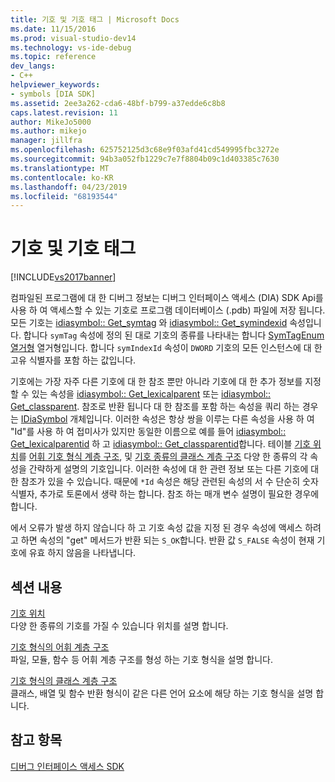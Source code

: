 ```yaml
---
title: 기호 및 기호 태그 | Microsoft Docs
ms.date: 11/15/2016
ms.prod: visual-studio-dev14
ms.technology: vs-ide-debug
ms.topic: reference
dev_langs:
- C++
helpviewer_keywords:
- symbols [DIA SDK]
ms.assetid: 2ee3a262-cda6-48bf-b799-a37edde6c8b8
caps.latest.revision: 11
author: MikeJo5000
ms.author: mikejo
manager: jillfra
ms.openlocfilehash: 625752125d3c68e9f03afd41cd549995fbc3272e
ms.sourcegitcommit: 94b3a052fb1229c7e7f8804b09c1d403385c7630
ms.translationtype: MT
ms.contentlocale: ko-KR
ms.lasthandoff: 04/23/2019
ms.locfileid: "68193544"
---
```

# <a name="symbols-and-symbol-tags"></a>기호 및 기호 태그
[!INCLUDE[vs2017banner](../../includes/vs2017banner.md)]

컴파일된 프로그램에 대 한 디버그 정보는 디버그 인터페이스 액세스 (DIA) SDK Api를 사용 하 여 액세스할 수 있는 기호로 프로그램 데이터베이스 (.pdb) 파일에 저장 됩니다. 모든 기호는 [idiasymbol:: Get_symtag](../../debugger/debug-interface-access/idiasymbol-get-symtag.md) 와 [idiasymbol:: Get_symindexid](../../debugger/debug-interface-access/idiasymbol-get-symindexid.md) 속성입니다. 합니다 `symTag` 속성에 정의 된 대로 기호의 종류를 나타내는 합니다 [SymTagEnum 열거형](../../debugger/debug-interface-access/symtagenum.md) 열거형입니다. 합니다 `symIndexId` 속성이 `DWORD` 기호의 모든 인스턴스에 대 한 고유 식별자를 포함 하는 값입니다.  
  
 기호에는 가장 자주 다른 기호에 대 한 참조 뿐만 아니라 기호에 대 한 추가 정보를 지정할 수 있는 속성을 [idiasymbol:: Get_lexicalparent](../../debugger/debug-interface-access/idiasymbol-get-lexicalparent.md) 또는 [idiasymbol:: Get_classparent](../../debugger/debug-interface-access/idiasymbol-get-classparent.md). 참조로 반환 됩니다 대 한 참조를 포함 하는 속성을 쿼리 하는 경우는 [IDiaSymbol](../../debugger/debug-interface-access/idiasymbol.md) 개체입니다. 이러한 속성은 항상 쌍을 이루는 다른 속성을 사용 하 여 "Id"를 사용 하 여 접미사가 있지만 동일한 이름으로 예를 들어 [idiasymbol:: Get_lexicalparentid](../../debugger/debug-interface-access/idiasymbol-get-lexicalparentid.md) 하 고 [idiasymbol:: Get_classparentid](../../debugger/debug-interface-access/idiasymbol-get-classparentid.md)합니다. 테이블 [기호 위치](../../debugger/debug-interface-access/symbol-locations.md)를 [어휘 기호 형식 계층 구조](../../debugger/debug-interface-access/lexical-hierarchy-of-symbol-types.md), 및 [기호 종류의 클래스 계층 구조](../../debugger/debug-interface-access/class-hierarchy-of-symbol-types.md) 다양 한 종류의 각 속성을 간략하게 설명의 기호입니다. 이러한 속성에 대 한 관련 정보 또는 다른 기호에 대 한 참조가 있을 수 있습니다. 때문에 `*Id` 속성은 해당 관련된 속성의 서 수 단순히 숫자 식별자, 추가로 토론에서 생략 하는 합니다. 참조 하는 매개 변수 설명이 필요한 경우에 합니다.  
  
 에서 오류가 발생 하지 않습니다 하 고 기호 속성 값을 지정 된 경우 속성에 액세스 하려고 하면 속성의 "get" 메서드가 반환 되는 `S_OK`합니다. 반환 값 `S_FALSE` 속성이 현재 기호에 유효 하지 않음을 나타냅니다.  
  
## <a name="in-this-section"></a>섹션 내용  
 [기호 위치](../../debugger/debug-interface-access/symbol-locations.md)  
 다양 한 종류의 기호를 가질 수 있습니다 위치를 설명 합니다.  
  
 [기호 형식의 어휘 계층 구조](../../debugger/debug-interface-access/lexical-hierarchy-of-symbol-types.md)  
 파일, 모듈, 함수 등 어휘 계층 구조를 형성 하는 기호 형식을 설명 합니다.  
  
 [기호 형식의 클래스 계층 구조](../../debugger/debug-interface-access/class-hierarchy-of-symbol-types.md)  
 클래스, 배열 및 함수 반환 형식이 같은 다른 언어 요소에 해당 하는 기호 형식을 설명 합니다.  
  
## <a name="see-also"></a>참고 항목  
 [디버그 인터페이스 액세스 SDK](../../debugger/debug-interface-access/debug-interface-access-sdk.md)
